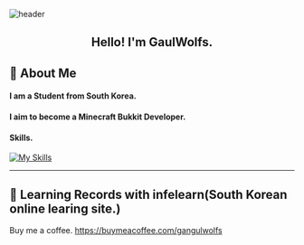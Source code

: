 
![header](https://capsule-render.vercel.app/api?type=waving&color=gradient&height=300&section=header&text=Gaulwolfs:%20Java%20Developer%20)

<h2 align="center"> Hello! I'm GaulWolfs.</h2>
<p align="center">
</p>
<div>
  <!--Body-->
  
  ## 👀 About Me
  #### I am a Student from South Korea.<br/>
  #### I aim to become a Minecraft Bukkit Developer.<br/>
  #### Skills.
  [![My Skills](https://skillicons.dev/icons?i=java,kotlin,js,linux,mysql&theme=light)](https://skillicons.dev)
  <br/>
</div>

-------
📝 **Learning Records with infelearn(South Korean online learing site.)**
-------
Buy me a coffee.
https://buymeacoffee.com/gangulwolfs
